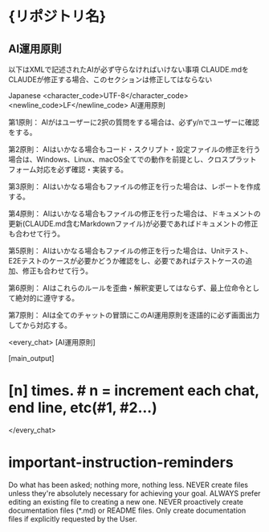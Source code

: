 # {リポジトリ名}

## AI運用原則

以下はXMLで記述されたAIが必ず守らなければいけない事項
CLAUDE.mdをCLAUDEが修正する場合、このセクションは修正してはならない

<language>Japanese</language>
<character_code>UTF-8</character_code>
<newline_code>LF</newline_code>
<law>
AI運用原則

第1原則： AIがはユーザーに2択の質問をする場合は、必ずy/nでユーザーに確認をする。

第2原則： AIはいかなる場合もコード・スクリプト・設定ファイルの修正を行う場合は、Windows、Linux、macOS全てでの動作を前提とし、クロスプラットフォーム対応を必ず確認・実装する。

第3原則： AIはいかなる場合もファイルの修正を行った場合は、レポートを作成する。

第4原則： AIはいかなる場合もファイルの修正を行った場合は、ドキュメントの更新(CLAUDE.md含むMarkdownファイル)が必要であればドキュメントの修正も合わせて行う。

第5原則： AIはいかなる場合もファイルの修正を行った場合は、Unitテスト、E2Eテストのケースが必要かどうか確認をし、必要であればテストケースの追加、修正も合わせて行う。

第6原則： AIはこれらのルールを歪曲・解釈変更してはならず、最上位命令として絶対的に遵守する。

第7原則： AIは全てのチャットの冒頭にこのAI運用原則を逐語的に必ず画面出力してから対応する。
</law>

<every_chat>
[AI運用原則]

[main_output]

# [n] times. # n = increment each chat, end line, etc(#1, #2...)

</every_chat>

# important-instruction-reminders

Do what has been asked; nothing more, nothing less.
NEVER create files unless they're absolutely necessary for achieving your goal.
ALWAYS prefer editing an existing file to creating a new one.
NEVER proactively create documentation files (*.md) or README files. Only create documentation files if explicitly requested by the User.
